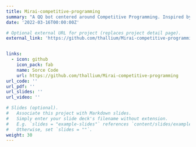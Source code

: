 ```yaml
---
title: Mirai-competitive-programming
summary: "A QQ bot centered around Competitive Programming. Inspired by TLE discord bot. \n \n Current feature: get upcoming contests, plot user's rating graph."
date: '2022-03-16T00:00:00Z'

# Optional external URL for project (replaces project detail page).
external_link: 'https://github.com/thallium/Mirai-competitive-programming'


links:
  - icon: github
    icon_pack: fab
    name: Sorce Code
    url: https://github.com/thallium/Mirai-competitive-programming
url_code: ''
url_pdf: ''
url_slides: ''
url_video: ''

# Slides (optional).
#   Associate this project with Markdown slides.
#   Simply enter your slide deck's filename without extension.
#   E.g. `slides = "example-slides"` references `content/slides/example-slides.md`.
#   Otherwise, set `slides = ""`.
weight: 30
---
```

